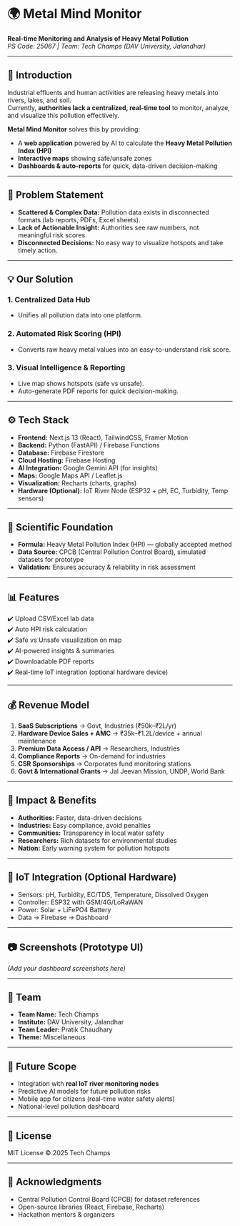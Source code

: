 # 🌍 Metal Mind Monitor

**Real-time Monitoring and Analysis of Heavy Metal Pollution**  
_PS Code: 25067 | Team: Tech Champs (DAV University, Jalandhar)_  

---

## 🚀 Introduction
Industrial effluents and human activities are releasing heavy metals into rivers, lakes, and soil.  
Currently, **authorities lack a centralized, real-time tool** to monitor, analyze, and visualize this pollution effectively.  

**Metal Mind Monitor** solves this by providing:  
- A **web application** powered by AI to calculate the **Heavy Metal Pollution Index (HPI)**  
- **Interactive maps** showing safe/unsafe zones  
- **Dashboards & auto-reports** for quick, data-driven decision-making  

---

## 🧠 Problem Statement
- **Scattered & Complex Data:** Pollution data exists in disconnected formats (lab reports, PDFs, Excel sheets).  
- **Lack of Actionable Insight:** Authorities see raw numbers, not meaningful risk scores.  
- **Disconnected Decisions:** No easy way to visualize hotspots and take timely action.  

---

## 💡 Our Solution
### 1. **Centralized Data Hub**
- Unifies all pollution data into one platform.  

### 2. **Automated Risk Scoring (HPI)**
- Converts raw heavy metal values into an easy-to-understand risk score.  

### 3. **Visual Intelligence & Reporting**
- Live map shows hotspots (safe vs unsafe).  
- Auto-generate PDF reports for quick decision-making.  

---

## ⚙️ Tech Stack
- **Frontend:** Next.js 13 (React), TailwindCSS, Framer Motion  
- **Backend:** Python (FastAPI) / Firebase Functions  
- **Database:** Firebase Firestore  
- **Cloud Hosting:** Firebase Hosting  
- **AI Integration:** Google Gemini API (for insights)  
- **Maps:** Google Maps API / Leaflet.js  
- **Visualization:** Recharts (charts, graphs)  
- **Hardware (Optional):** IoT River Node (ESP32 + pH, EC, Turbidity, Temp sensors)

---

## 🧪 Scientific Foundation
- **Formula:** Heavy Metal Pollution Index (HPI) — globally accepted method  
- **Data Source:** CPCB (Central Pollution Control Board), simulated datasets for prototype  
- **Validation:** Ensures accuracy & reliability in risk assessment  

---

## 📊 Features
✔️ Upload CSV/Excel lab data  
✔️ Auto HPI risk calculation  
✔️ Safe vs Unsafe visualization on map  
✔️ AI-powered insights & summaries  
✔️ Downloadable PDF reports  
✔️ Real-time IoT integration (optional hardware device)  

---

## 💰 Revenue Model
1. **SaaS Subscriptions** → Govt, Industries (₹50k–₹2L/yr)  
2. **Hardware Device Sales + AMC** → ₹35k–₹1.2L/device + annual maintenance  
3. **Premium Data Access / API** → Researchers, Industries  
4. **Compliance Reports** → On-demand for industries  
5. **CSR Sponsorships** → Corporates fund monitoring stations  
6. **Govt & International Grants** → Jal Jeevan Mission, UNDP, World Bank  

---

## 🎯 Impact & Benefits
- **Authorities:** Faster, data-driven decisions  
- **Industries:** Easy compliance, avoid penalties  
- **Communities:** Transparency in local water safety  
- **Researchers:** Rich datasets for environmental studies  
- **Nation:** Early warning system for pollution hotspots  

---

## 📡 IoT Integration (Optional Hardware)
- Sensors: pH, Turbidity, EC/TDS, Temperature, Dissolved Oxygen  
- Controller: ESP32 with GSM/4G/LoRaWAN  
- Power: Solar + LiFePO4 Battery  
- Data → Firebase → Dashboard  

---

## 📷 Screenshots (Prototype UI)
_(Add your dashboard screenshots here)_  

---

## 👥 Team
- **Team Name:** Tech Champs  
- **Institute:** DAV University, Jalandhar  
- **Team Leader:** Pratik Chaudhary  
- **Theme:** Miscellaneous  

---

## 📌 Future Scope
- Integration with **real IoT river monitoring nodes**  
- Predictive AI models for future pollution risks  
- Mobile app for citizens (real-time water safety alerts)  
- National-level pollution dashboard  

---

## 📝 License
MIT License © 2025 Tech Champs

---

## 🙌 Acknowledgments
- Central Pollution Control Board (CPCB) for dataset references  
- Open-source libraries (React, Firebase, Recharts)  
- Hackathon mentors & organizers  
